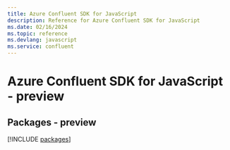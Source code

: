 ```yaml
---
title: Azure Confluent SDK for JavaScript
description: Reference for Azure Confluent SDK for JavaScript
ms.date: 02/16/2024
ms.topic: reference
ms.devlang: javascript
ms.service: confluent
---
```

# Azure Confluent SDK for JavaScript - preview
## Packages - preview
[!INCLUDE [packages](confluent-index.md)]